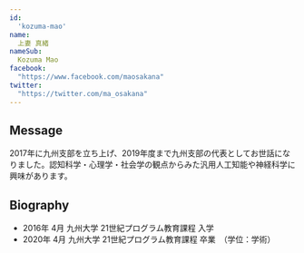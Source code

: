 ```yaml
---
id:
  'kozuma-mao'
name:
  上妻 真緒
nameSub:
  Kozuma Mao
facebook:
  "https://www.facebook.com/maosakana"
twitter:
  "https://twitter.com/ma_osakana"
---
```



## Message
2017年に九州支部を立ち上げ、2019年度まで九州支部の代表としてお世話になりました。認知科学・心理学・社会学の観点からみた汎用人工知能や神経科学に興味があります。

## Biography
- 2016年 4月 九州大学 21世紀プログラム教育課程 入学 
- 2020年 4月 九州大学 21世紀プログラム教育課程 卒業　（学位：学術） 
